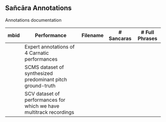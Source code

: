 
## Sañcāra Annotations

Annotations documentation

| mbid | Performance                                                         | Filename | # Sancaras | # Full Phrases |
|------|---------------------------------------------------------------------|----------|------------|----------------|
|      | Expert annotations of 4 Carnatic performances                       |          |            |                |
|      | SCMS dataset of synthesized predominant pitch ground-truth          |          |            |                |
|      | SCV dataset of performances for which we have multitrack recordings |          |            |                |

